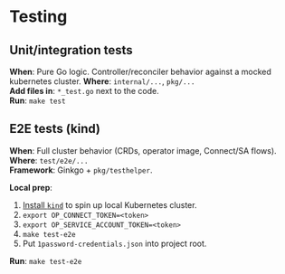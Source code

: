# Testing

## Unit/integration tests
**When**: Pure Go logic. Controller/reconciler behavior against a mocked kubernetes cluster.
**Where**: `internal/...`, `pkg/...`  
**Add files in**: `*_test.go` next to the code.  
**Run**: `make test`

## E2E tests (kind)
**When**: Full cluster behavior (CRDs, operator image, Connect/SA flows).  
**Where**: `test/e2e/...`  
**Framework**: Ginkgo + `pkg/testhelper`.

**Local prep**:
1. [Install `kind`](https://kind.sigs.k8s.io/docs/user/quick-start/#installing-with-a-package-manager) to spin up local Kubernetes cluster.
2. `export OP_CONNECT_TOKEN=<token>`
3. `export OP_SERVICE_ACCOUNT_TOKEN=<token>`
4. `make test-e2e`
5. Put `1password-credentials.json` into project root.

**Run**: `make test-e2e`